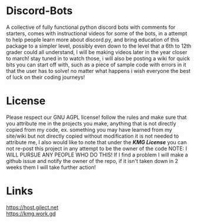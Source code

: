 # Discord-Bots
A collective of fully functional python discord bots with comments for starters, comes with instructional videos for some of the bots, in a attempt to help people learn more about discord.py, and bring education of this package to a simpler level, possibly even down to the level that a 6th to 12th grader could all understand, I will be making videos later in the year closer to march! stay tuned in to watch those, i will also be posting a wiki for quick bits you can start off with, such as a piece of sample code with errors in it that the user has to solve! no matter what happens i wish everyone the best of luck on their coding journeys!
# License
Please respect our GNU AGPL license! follow the rules and make sure that you attribute me in the projects you make, anything that is not directly copied from my code, ex. something you may have learned from my site/wiki but not directly copied without modification it is not needed to attribute me, I also would like to note that under the ***KMG License*** you can not re-post this project in any attempt to be the owner of the code NOTE: I WILL PURSUE ANY PEOPLE WHO DO THIS! If I find a problem I will make a github issue and notify the owner of the repo, if it isn't taken down in 2 weeks them I will take further action!
# Links
https://host.gilect.net<br>
https://kmg.work.gd<br>
